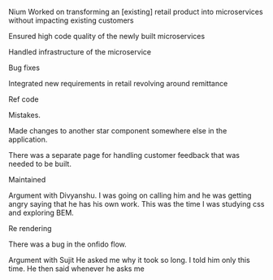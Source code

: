 Nium
Worked on transforming an [existing] retail product into microservices without impacting existing customers

Ensured high code quality of the newly built microservices

Handled infrastructure of the microservice

Bug fixes

Integrated new requirements in retail revolving around remittance

Ref code

Mistakes.

Made changes to another star component somewhere else in the application.

There was a separate page for handling customer feedback that was needed to be built.

Maintained 

Argument with Divyanshu. 
I was going on calling him and he was getting angry saying that he has his own work.
This was the time I was studying css and exploring BEM.

Re rendering

There was a bug in the onfido flow.

Argument with Sujit
He asked me why it took so long. I told him only this time. He then said whenever he asks me 